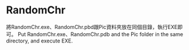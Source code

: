 # RandomChr

將RandomChr.exe、RandomChr.pbd跟Pic資料夾放在同個目錄，執行EXE即可。
Put RandomChr.exe、RandomChr.pdb and the Pic folder in the same directory, and execute EXE.
